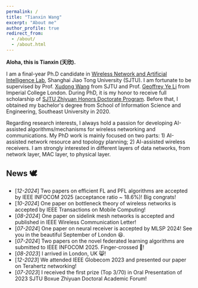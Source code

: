 ```yaml
---
permalink: /
title: "Tianxin Wang"
excerpt: "About me"
author_profile: true
redirect_from: 
  - /about/
  - /about.html
---
```


**Aloha, this is Tianxin (天欣).**

I am a final-year Ph.D candidate in [Wireless Network and Artificial Intelligence Lab](https://wanglab.sjtu.edu.cn/en/Default.aspx), Shanghai Jiao Tong University (SJTU). I am fortunate to be supervised by Prof. [Xudong Wang](https://scholar.google.com/citations?user=oG2PlTsAAAAJ&hl=en&oi=ao) from SJTU and Prof. [Geoffrey Ye Li](https://scholar.google.com/citations?user=d0FzG8YAAAAJ&hl=en&oi=ao) from Imperial College London. During PhD, it is my honor to receive full scholarship of [SJTU Zhiyuan Honors Doctorate Program](https://en.zhiyuan.sjtu.edu.cn/en/about/overview). Before that, I obtained my bachelor's degree from School of Information Science and Engineering, Southeast University in 2020.

Regarding research interests, I always hold a passion for developing AI-assisted algorithms/mechanisms for wireless networking and communications. My PhD work is mainly focused on two parts: 1) AI-assisted network resource and topology planning; 2) AI-assisted wireless receivers. I am strongly interested in different layers of data networks, from network layer, MAC layer, to physical layer.

## News 🕊️
* [*12-2024*] Two papers on efficient FL and PFL algorithms are accepted by IEEE INFOCOM 2025 (acceptance ratio ~ 18.6%)! Big congrats!
* [*10-2024*] One paper on bottleneck theory of wireless networks is accepted by IEEE Transactions on Mobile Computing!
* [*08-2024*] One paper on sidelink mesh networks is accepted and published in IEEE Wireless Communication Letter!
* [*07-2024*] One paper on neural receiver is accepted by MLSP 2024! See you in the beautiful September of London 😆.
* [*07-2024*] Two papers on the novel federated learning algorithms are submitted to IEEE INFOCOM 2025. Finger-crossed 🙏!
* [*08-2023*] I arrived in London, UK 😸!
* [*12-2023*] We attended IEEE Globecom 2023 and presented our paper on Terahertz networking!
* [*07-2023*] I received the first prize (Top 3/70) in Oral Presentation of 2023 SJTU Boxue Zhiyuan Doctoral Academic Forum!





